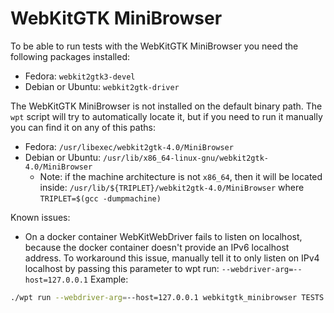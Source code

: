 # WebKitGTK MiniBrowser


To be able to run tests with the WebKitGTK MiniBrowser you need the
following packages installed:

* Fedora: `webkit2gtk3-devel`
* Debian or Ubuntu: `webkit2gtk-driver`


The WebKitGTK MiniBrowser is not installed on the default binary path.
The `wpt` script will try to automatically locate it, but if you need
to run it manually you can find it on any of this paths:

* Fedora: `/usr/libexec/webkit2gtk-4.0/MiniBrowser`
* Debian or Ubuntu: `/usr/lib/x86_64-linux-gnu/webkit2gtk-4.0/MiniBrowser`
  * Note: if the machine architecture is not `x86_64`, then it will be located
    inside:
    `/usr/lib/${TRIPLET}/webkit2gtk-4.0/MiniBrowser`
    where `TRIPLET=$(gcc -dumpmachine)`


Known issues:

* On a docker container WebKitWebDriver fails to listen on localhost,
because the docker container doesn't provide an IPv6 localhost address.
To workaround this issue, manually tell it to only listen on IPv4 localhost
by passing this parameter to wpt run: `--webdriver-arg=--host=127.0.0.1`
Example:
```bash
./wpt run --webdriver-arg=--host=127.0.0.1 webkitgtk_minibrowser TESTS
```
